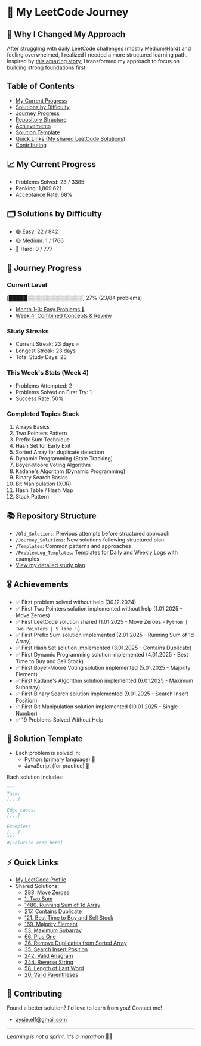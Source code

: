 # 🚀 My LeetCode Journey

## 🔄 Why I Changed My Approach
After struggling with daily LeetCode challenges (mostly Medium/Hard) and feeling overwhelmed, I realized I needed a more structured learning path. Inspired by [this amazing story](https://leetcode.com/discuss/interview-experience/716202/amz-google-facebook-offer-reject-reject-my-journey-from-failure-to-offer-at-faang), I transformed my approach to focus on building strong foundations first.

## Table of Contents
- [My Current Progress](#-my-current-progress)
- [Solutions by Difficulty](#-solutions-by-difficulty)
- [Journey Progress](#-journey-progress)
- [Repository Structure](#-repository-structure)
- [Achievements](#-achievements)
- [Solution Template](#-solution-template)
- [Quick Links (My shared LeetCode Solutions)](#-quick-links)
- [Contributing](#-contributing)

## 📈 My Current Progress
- Problems Solved: 23 / 3385
- Ranking: 1,869,621
- Acceptance Rate: 68%

## 🗂️ Solutions by Difficulty
- 🟢 Easy: 22 / 842
- 🟡 Medium: 1 / 1766
- 🔴 Hard: 0 / 777

## 🎯 Journey Progress
### Current Level
[█████░░░░░░░░░░░░░░░] 27% (23/84 problems)
- [Month 1-3: Easy Problems 👶](Journey_Solutions/1_Month)
- [Week 4: Combined Concepts & Review](Journey_Solutions/1_Month/4_Week)

### Study Streaks
- Current Streak: 23 days 🔥
- Longest Streak: 23 days
- Total Study Days: 23

### This Week's Stats (Week 4)
- Problems Attempted: 2
- Problems Solved on First Try: 1
- Success Rate: 50%

### Completed Topics Stack
1. Arrays Basics
2. Two Pointers Pattern
3. Prefix Sum Technique
4. Hash Set for Early Exit
5. Sorted Array for duplicate detection
6. Dynamic Programming (State Tracking)
7. Boyer-Moore Voting Algorithm
8. Kadane's Algorithm (Dynamic Programming)
9. Binary Search Basics
10. Bit Manipulation (XOR)
11. Hash Table / Hash Map
12. Stack Pattern

## 📚 Repository Structure
- `/Old_Solutions`: Previous attempts before structured approach
- `/Journey_Solutions`: New solutions following structured plan
- `/Templates`: Common patterns and approaches
- `/ProblemLog_Templates`: Templates for Daily and Weekly Logs with examples
- [View my detailed study plan](LeetCodeStudyGuide.md)

## 🎖️ Achievements
*  ✅ First problem solved without help (30.12.2024)
*  ✅ First Two Pointers solution implemented without help (1.01.2025 - Move Zeroes)
*  ✅ First LeetCode solution shared (1.01.2025 - Move Zeroes - `Python | Two Pointers | 5 line ✨`)
*  ✅ First Prefix Sum solution implemented (2.01.2025 - Running Sum of 1d Array)
*  ✅ First Hash Set solution implemented (3.01.2025 - Contains Duplicate)
*  ✅ First Dynamic Programming solution implemented (4.01.2025 - Best Time to Buy and Sell Stock)
*  ✅ First Boyer-Moore Voting solution implemented (5.01.2025 - Majority Element)
*  ✅ First Kadane's Algorithm solution implemented (6.01.2025 - Maximum Subarray)
*  ✅ First Binary Search solution implemented (9.01.2025 - Search Insert Position)
*  ✅ First Bit Manipulation solution implemented (10.01.2025 - Single Number)
*  ✅ 19 Problems Solved Without Help

## 📝 Solution Template
- Each problem is solved in:
  * Python (primary language) 🐍
  * JavaScript (for practice) 💛

Each solution includes:
```python
"""
Task:
[...]

Edge cases:
[...]

Examples:
[...]
"""
#[Solution code here]
```

## ⚡ Quick Links
- [My LeetCode Profile](https://leetcode.com/u/aysieelf/)
- Shared Solutions:
  - [283. Move Zeroes](https://leetcode.com/problems/move-zeroes/solutions/6212328/python-two-pointers-5-lines)
  - [1. Two Sum](https://leetcode.com/problems/two-sum/solutions/6212397/python-hash-table-with-parallel-processi-ljp6)
  - [1480. Running Sum of 1d Array](https://leetcode.com/problems/running-sum-of-1d-array/solutions/6217409/python-prefix-sum-from-on2-to-on-by-aysi-2yi3)
  - [217. Contains Duplicate](https://leetcode.com/problems/contains-duplicate/solutions/6222879/python-multiple-approaches-set-early-exi-jkg6)
  - [121. Best Time to Buy and Sell Stock](https://leetcode.com/problems/best-time-to-buy-and-sell-stock/solutions/6282550/python-javascript-from-brute-force-to-dp-rpai)
  - [169. Majority Element](https://leetcode.com/problems/majority-element/solutions/6232871/python-javascript-early-exit-hashmap-boyer-moore-voting-from-simple-to-memory-optimal)
  - [53. Maximum Subarray](https://leetcode.com/problems/maximum-subarray/solutions/6239319/python-kadanes-algorithm-from-20-to-90-p-46ro)
  - [66. Plus One](https://leetcode.com/problems/plus-one/solutions/6244316/python-array-manipulation-in-place-vs-ne-yj64)
  - [26. Remove Duplicates from Sorted Array](https://leetcode.com/problems/remove-duplicates-from-sorted-array/solutions/6248281/python-two-pointers-bears-100-by-aysieel-30es)
  - [35. Search Insert Position](https://leetcode.com/problems/search-insert-position/solutions/6253947/python-easy-to-read-binary-search-beats-tzkop)
  - [242. Valid Anagram](https://leetcode.com/problems/valid-anagram/solutions/6273663/python-javascript-simple-hash-table-clea-qogq)
  - [344. Reverse String](https://leetcode.com/problems/reverse-string/solutions/6282525/python-javascript-two-pointers-2-lines-s-td1l)
  - [58. Length of Last Word](https://leetcode.com/problems/length-of-last-word/solutions/6298157/python-javascript-o1-space-simple-clean-wk473)
  - [20. Valid Parentheses](https://leetcode.com/problems/valid-parentheses/solutions/6301816/python-javascript-stack-super-clean-easy-iyu4)

## 🌟 Contributing
Found a better solution? I'd love to learn from you! Contact me!
- aysie.elf@gmail.com
---
*Learning is not a sprint, it's a marathon* 🏃‍♀️